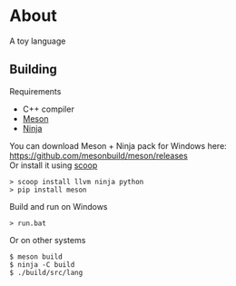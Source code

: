 # About

A toy language

## Building

Requirements

- C++ compiler
- [Meson](https://mesonbuild.com/)
- [Ninja](https://ninja-build.org/)

You can download Meson + Ninja pack for Windows here: https://github.com/mesonbuild/meson/releases  
Or install it using [scoop](https://scoop.sh/)

```
> scoop install llvm ninja python
> pip install meson
```

Build and run on Windows

```
> run.bat
```

Or on other systems

```
$ meson build
$ ninja -C build
$ ./build/src/lang
```
